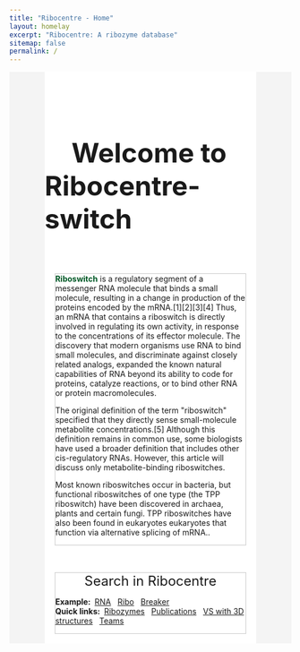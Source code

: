 ```yaml
---
title: "Ribocentre - Home"
layout: homelay
excerpt: "Ribocentre: A ribozyme database"
sitemap: false
permalink: /
---
```

<html lang="zh-cn">
<head>
<meta charset="utf-8"> 
<style>
  .box_style{
    background: #f4f4f4;
  }
  .wrapper {
    display: block;
    position: relative;
    width: 100%;
    margin: 0;
    padding: 0;
    text-align: left;
    word-wrap: break-word;
    }
  .sectiontitle {
    display: block;
    max-width: 75%;
    margin: 0 auto ;
    text-align: left;
    background :#fff;
    }
  body {
    padding-top: 70px;
  }
  .well {
    max-width: 90%;
    margin: 0 auto;
    border-top: 3px solid black;
    }
  .gsc-search-button-v2, .gsc-search-button-v2:hover, .gsc-search-button-v2:focus {
    border-color: #005826;
    background-color: #005826;
    }
</style>
</head>

<div class="wrapper box_style" >
  <section class="sectiontitle"> 
  <br><br><br><br><br>
  <h2><font size="10"><strong>&emsp;Welcome to Ribocentre-switch</strong></font></h2><br><br><br>
    <div class="well" style="border: 1px solid #C9C9C9; background-color: #fff;">
      <strong style="color:#005826;font-weight: bold">Riboswitch</strong>  is a regulatory segment of a messenger RNA molecule that binds a small molecule, resulting in a change in production of the proteins encoded by the mRNA.[1][2][3][4] Thus, an mRNA that contains a riboswitch is directly involved in regulating its own activity, in response to the concentrations of its effector molecule. The discovery that modern organisms use RNA to bind small molecules, and discriminate against closely related analogs, expanded the known natural capabilities of RNA beyond its ability to code for proteins, catalyze reactions, or to bind other RNA or protein macromolecules.

The original definition of the term "riboswitch" specified that they directly sense small-molecule metabolite concentrations.[5] Although this definition remains in common use, some biologists have used a broader definition that includes other cis-regulatory RNAs. However, this article will discuss only metabolite-binding riboswitches.

Most known riboswitches occur in bacteria, but functional riboswitches of one type (the TPP riboswitch) have been discovered in archaea, plants and certain fungi. TPP riboswitches have also been found in eukaryotes eukaryotes that function via alternative splicing of mRNA..<br>
    </div><br><br>
  <div class="well" style="border: 1px solid #C9C9C9; background-color: #fff;">
    <div style="text-align:center;"><font size="5"> Search in Ribocentre </font></div>
    <!--<div class="well">-->
    <script async src="https://cse.google.com/cse.js?cx=2dcb771063bc36a13"></script>
    <div class="gcse-searchbox-only" style="text-align:center;"></div>
      <p><b>Example:&nbsp;</b>
        <a href="https://www.ribocentre.org/search.html?q=rna#gsc.tab=0&gsc.q=rna&gsc.page=1"  target="_blank">RNA</a>&nbsp;&nbsp;
        <a href="https://www.ribocentre.org/search.html?q=Ribo#gsc.tab=0&gsc.q=Ribo&gsc.page=1"  target="_blank">Ribo</a>&nbsp;&nbsp;
        <a href="https://www.ribocentre.org/search.html?q=breaker#gsc.tab=0&gsc.q=breaker&gsc.page=1"  target="_blank">Breaker</a>&nbsp;&nbsp;<br>
        <b>Quick links:&nbsp;</b>
        <a href="https://www.ribocentre.org/ribozyme">Ribozymes</a>&nbsp;&nbsp;
        <a href="https://www.ribocentre.org/publications">Publications</a>&nbsp;&nbsp;
        <a href="https://www.ribocentre.org/docs/VS-ribozyme.html" target="_blank"> VS with 3D structures</a>&nbsp;&nbsp;
        <a href="https://www.ribocentre.org/Helps">Teams</a>&nbsp;&nbsp;
      </p>
  </div><br>
  </section>
  
</div>
<br>










  
 






